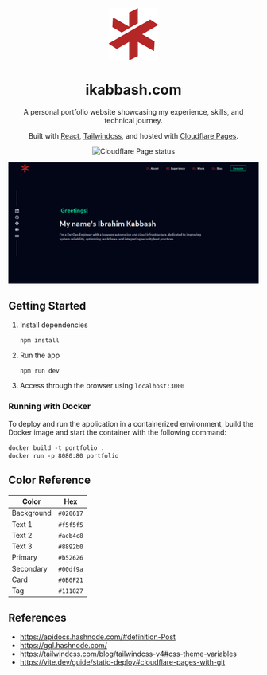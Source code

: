 <div align="center">
    <img alt="Logo" src="src/assets/Logo400.svg" width="100" />
</div>
<h1 align="center">
    ikabbash.com
</h1>
<p align="center">
    A personal portfolio website showcasing my experience, skills, and technical journey.
</p>
<p align="center">
    Built with <a href="https://react.dev/" target="_blank">React</a>,
    <a href="https://tailwindcss.com/docs/installation/using-vite" target="_blank">Tailwindcss</a>, and hosted with
    <a href="https://pages.cloudflare.com/" target="_blank">Cloudflare Pages</a>.
</p>
<p align="center">
    <a >
        <img src="https://img.shields.io/website?url=https%3A%2F%2Fikabbash.com&style=for-the-badge&logo=cloudflarepages&link=https%3A%2F%2Fikabbash.com" 
            alt="Cloudflare Page status"/>
    </a>
</p>
<!-- <p align="center">
    <a >
        <img src="https://img.shields.io/website?url=https%3A%2F%2Fportfolio-8vk.pages.dev&style=for-the-badge&logo=cloudflarepages&link=https%3A%2F%2Fportfolio-8vk.pages.dev" 
            alt="Cloudflare Page status"/>
    </a>
</p> -->

![preview](public/thumbnail.png)

## Getting Started
1. Install dependencies
    ```
    npm install
    ```
2. Run the app
    ```
    npm run dev
    ```
3. Access through the browser using `localhost:3000`

### Running with Docker
To deploy and run the application in a containerized environment, build the Docker image and start the container with the following command:
```
docker build -t portfolio .
docker run -p 8080:80 portfolio
```

## Color Reference  
| Color          | Hex        |
| -------------- | ---------- |
| Background     | `#020617`  |
| Text 1        | `#f5f5f5`  |
| Text 2        | `#aeb4c8`  |
| Text 3        | `#8892b0`  |
| Primary       | `#b52626`  |
| Secondary     | `#00df9a`  |
| Card          | `#0B0F21`  |
| Tag           | `#111827`  |

## References
- https://apidocs.hashnode.com/#definition-Post
- https://gql.hashnode.com/
- https://tailwindcss.com/blog/tailwindcss-v4#css-theme-variables
- https://vite.dev/guide/static-deploy#cloudflare-pages-with-git